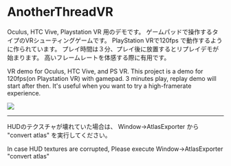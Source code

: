 # AnotherThreadVR
Oculus, HTC Vive, Playstation VR 用のデモです。
ゲームパッドで操作するタイプのVRシューティングゲームです。
PlayStation VRで120fps で動作するように作られています。
プレイ時間は３分、プレイ後に放置するとリプレイデモが始まります。
高いフレームレートを体感する際に有用です。

VR demo for Oculus, HTC Vive, and PS VR.
This project is a demo for 120fps(on Playstation VR) with gamepad.
3 minutes play, replay demo will start after then.
It's useful when you want to try a high-framerate experience.

![](http://i.imgur.com/Bk7JoIA.png)

----
HUDのテクスチャが壊れていた場合は、
Window->AtlasExporter
から
"convert atlas"
を実行してください。

In case HUD textures are corrupted,
Please execute
Window->AtlasExporter
"convert atlas"
